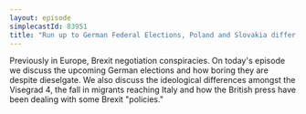 ```yaml
---
layout: episode
simplecastId: 83951
title: "Run up to German Federal Elections, Poland and Slovakia differ, Libya's New Deal & Media vs Brexit Reality"
---
```


Previously in Europe, Brexit negotiation conspiracies. On today's episode we discuss the upcoming German elections and how boring they are despite dieselgate. We also discuss the ideological differences amongst the Visegrad 4, the fall in migrants reaching Italy and how the British press have been dealing with some Brexit "policies."
